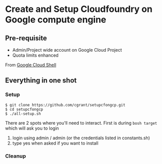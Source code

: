 # Create and Setup Cloudfoundry on Google compute engine

## Pre-requisite
 * Admin/Project wide account on Google Cloud Project
 * Quota limits enhanced 

From [Google Cloud Shell](https://cloud.google.com/shell/docs/)

## Everything in one shot  

### Setup

```
$ git clone https://github.com/cgrant/setupcfongcp.git
$ cd setupcfongcp
$ ./all-setup.sh
```


There are 2 spots where you'll need to interact. First is during `bosh target` which will ask you to login

1) login using admin / admin (or the credentials listed in constants.sh)
2) type yes when asked if you want to install



### Cleanup
